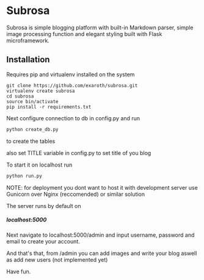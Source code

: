 # Subrosa

Subrosa is simple blogging platform with built-in Markdown parser, simple image processing function and elegant styling built with Flask microframework.


## Installation

Requires pip and virtualenv installed on the system

``` shell
git clone https://github.com/exaroth/subrosa.git
virtualenv create subrosa
cd subrosa
source bin/activate
pip install -r requirements.txt
```

Next configure connection to db in config.py
and run
``` python
python create_db.py 
```
to create the tables

also set TITLE variable in config.py to set title of you blog

To start it on localhost run

``` python
python run.py
```

NOTE: for deployment you dont want to host it with development server
use Gunicorn over Nginx (reccomended) or similar solution

The server runs by default on

##### localhost:5000

Next navigate to localhost:5000/admin and input username, password and email to create your account.


And that's that, from /admin you can add images and write your blog aswell as add new users (not implemented yet)

Have fun.
